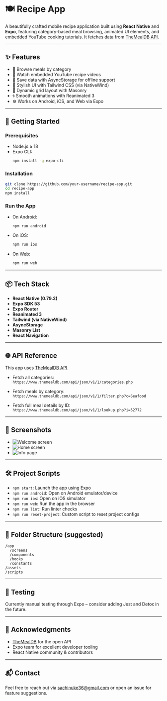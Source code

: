 
# 🍽️ Recipe App

A beautifully crafted mobile recipe application built using **React Native** and **Expo**, featuring category-based meal browsing, animated UI elements, and embedded YouTube cooking tutorials. It fetches data from [TheMealDB API](https://www.themealdb.com/api.php).

---

## ✨ Features

- 🍛 Browse meals by category
- 🎥 Watch embedded YouTube recipe videos
- 🧠 Save data with AsyncStorage for offline support
- 🎨 Stylish UI with Tailwind CSS (via NativeWind)
- 🧩 Dynamic grid layout with Masonry
- 🌀 Smooth animations with Reanimated 3
- ⚙️ Works on Android, iOS, and Web via Expo

---

## 🚀 Getting Started

### Prerequisites

- Node.js ≥ 18
- Expo CLI:  
  ```bash
  npm install -g expo-cli
  ```

### Installation

```bash
git clone https://github.com/your-username/recipe-app.git
cd recipe-app
npm install
```

### Run the App

- On Android:
  ```bash
  npm run android
  ```
- On iOS:
  ```bash
  npm run ios
  ```
- On Web:
  ```bash
  npm run web
  ```

---

## 📦 Tech Stack

- **React Native (0.79.2)**
- **Expo SDK 53**
- **Expo Router**
- **Reanimated 3**
- **Tailwind (via NativeWind)**
- **AsyncStorage**
- **Masonry List**
- **React Navigation**

---

## 🌐 API Reference

This app uses [TheMealDB API](https://www.themealdb.com/api.php).

- Fetch all categories:  
  `https://www.themealdb.com/api/json/v1/1/categories.php`

- Fetch meals by category:  
  `https://www.themealdb.com/api/json/v1/1/filter.php?c=Seafood`

- Fetch full meal details by ID:  
  `https://www.themealdb.com/api/json/v1/1/lookup.php?i=52772`

---

## 🎥 Screenshots

- ![Welcome screen](./assets/images/welcome-screen.png)
- ![Home screen](./assets/images/home-screen.png)
- ![Info page](./assets/images/info-page.png)
---

## 🛠️ Project Scripts

- `npm start`: Launch the app using Expo
- `npm run android`: Open on Android emulator/device
- `npm run ios`: Open on iOS simulator
- `npm run web`: Run the app in the browser
- `npm run lint`: Run linter checks
- `npm run reset-project`: Custom script to reset project configs

---

## 📁 Folder Structure (suggested)

```
/app
  /screens
  /components
  /hooks
  /constants
/assets
/scripts
```

---

## 🧪 Testing

Currently manual testing through Expo – consider adding Jest and Detox in the future.

---

## 🙌 Acknowledgments

- [TheMealDB](https://www.themealdb.com) for the open API
- Expo team for excellent developer tooling
- React Native community & contributors

---

## 📬 Contact

Feel free to reach out via [sachinuke36@gmail.com](mailto:sachinuke36@gmail.com) or open an issue for feature suggestions.
